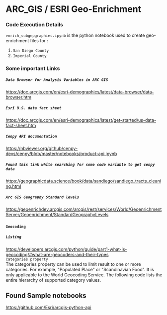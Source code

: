 # ARC_GIS / ESRI Geo-Enrichment

### Code Execution Details
`enrich_subgepgraphies.ipynb` is the python notebook used to create geo-enrichment files for :  
1. `San Diego County`  
2. `Imperial County`  
  
### Some important Links 

##### `Data Browser for Analysis Variables in ARC GIS`  
https://doc.arcgis.com/en/esri-demographics/latest/data-browser/data-browser.htm


##### `Esri U.S. data fact sheet`
https://doc.arcgis.com/en/esri-demographics/latest/get-started/us-data-fact-sheet.htm  


##### `Cenpy API documentation`
https://nbviewer.org/github/cenpy-devs/cenpy/blob/master/notebooks/product-api.ipynb  


##### `Found this link while searching for some code variable to get cenpy data`
https://geographicdata.science/book/data/sandiego/sandiego_tracts_cleaning.html  

##### `Arc GIS Geography Standard levels`
https://geoenrichdev.arcgis.com/arcgis/rest/services/World/GeoenrichmentServer/Geoenrichment/StandardGeographyLevels  

##### 




#### `Geocoding`
##### `Listing `
https://developers.arcgis.com/python/guide/part1-what-is-geocoding/#what-are-geocoders-and-their-types  
`categories property`  
The categories property can be used to limit result to one or more categories. For example, "Populated Place" or "Scandinavian Food". It is only applicable to the World Geocoding Service. The following code lists the entire hierarchy of supported category values.


## Found Sample notebooks
https://github.com/Esri/arcgis-python-api  
